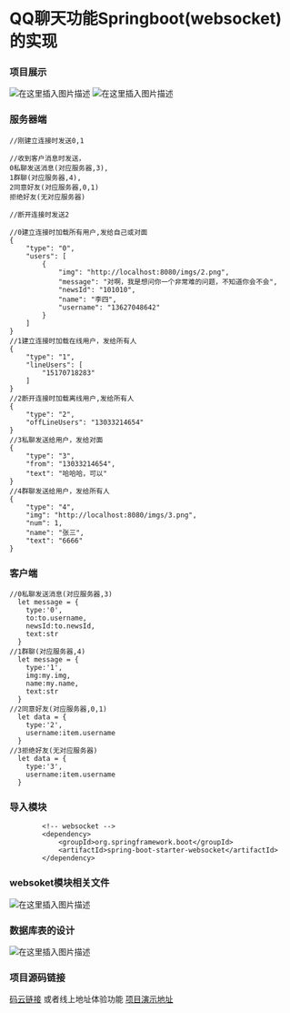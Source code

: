 <!---
"title": "QQ聊天功能Springboot(websocket)的实现",
"author": "NanKe",
"describe": "QQ聊天功能Springboot(websocket)的实现",
"update": "2022-5-1",
"readTime": "2min",
"type": "编程",
"fileName": "7"
--->

# QQ聊天功能Springboot(websocket)的实现

### 项目展示
![在这里插入图片描述](https://img-blog.csdnimg.cn/58824e5bc9964f32915f947a62b9c90a.png#pic_center)
![在这里插入图片描述](https://img-blog.csdnimg.cn/68192208804649ab8ce75558d12bb609.png#pic_center)


### 服务器端

```
//刚建立连接时发送0,1

//收到客户消息时发送，
0私聊发送消息(对应服务器,3),
1群聊(对应服务器,4),
2同意好友(对应服务器,0,1)
拒绝好友(无对应服务器)

//断开连接时发送2

//0建立连接时加载所有用户,发给自己或对面
{
    "type": "0",
    "users": [
        {
            "img": "http://localhost:8080/imgs/2.png",
            "message": "对啊，我是想问你一个非常难的问题，不知道你会不会",
            "newsId": "101010",
            "name": "李四",
            "username": "13627048642"
        }
    ]
}
//1建立连接时加载在线用户，发给所有人
{
    "type": "1",
    "lineUsers": [
        "15170718283"
    ]
}
//2断开连接时加载离线用户,发给所有人
{
    "type": "2",
    "offLineUsers": "13033214654"
}
//3私聊发送给用户，发给对面
{
    "type": "3",
    "from": "13033214654",
    "text": "哈哈哈，可以"
}
//4群聊发送给用户，发给所有人
{
    "type": "4",
    "img": "http://localhost:8080/imgs/3.png",
    "num": 1,
    "name": "张三",
    "text": "6666"
}
```

### 客户端

```
//0私聊发送消息(对应服务器,3)
  let message = {
    type:'0',
    to:to.username,
    newsId:to.newsId,
    text:str
  }
//1群聊(对应服务器,4)
  let message = {
    type:'1',
    img:my.img,
    name:my.name,
    text:str
  }
//2同意好友(对应服务器,0,1)
  let data = {
    type:'2',
    username:item.username
  }
//3拒绝好友(无对应服务器)
  let data = {
    type:'3',
    username:item.username
  }
```

### 导入模块

```
        <!-- websocket -->
        <dependency>
            <groupId>org.springframework.boot</groupId>
            <artifactId>spring-boot-starter-websocket</artifactId>
        </dependency>
```

### websoket模块相关文件
![在这里插入图片描述](https://img-blog.csdnimg.cn/22f0fe39433443bb9d50e4fc794f58a6.png#pic_center)


### 数据库表的设计
![在这里插入图片描述](https://img-blog.csdnimg.cn/9e129a6a9af64988afe942e898eecd92.png#pic_center)


### 项目源码链接
[码云链接](https://gitee.com/xdw_mayun/university_student_demo)
或者线上地址体验功能
[项目演示地址](http://www.nankezs.cn)